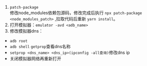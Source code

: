 1. `patch-package`   
修改node_modules依赖包源码，修改完成后执行 `npx patch-package <node_modules_patch>` ,拉取代码后重新 `yarn install`。
2. 打开模拟器：`emulator -avd <adb_name>`
3. 修改模拟器dns：
- `adb root `
- `adb shell` `getprop`查看dns名称
- `setprop <dns_name> <dns_ip>(ipconfig -all查询)`修改dns ip
- 关闭模拟器网络再重新打开

